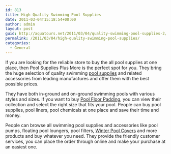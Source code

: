 ```yaml
---
id: 813
title: High Quality Swimming Pool Supplies
date: 2011-03-04T15:18:54+00:00
author: admin
layout: post
guid: http://aquatours.net/2011/03/04/quality-swimming-pool-supplies-2/
permalink: /2011/03/04/high-quality-swimming-pool-supplies/
categories:
  - General
---
```

If you are looking for the reliable store to buy the all pool supplies at one place, then Pool Supplies Plus More is the perfect spot for you. They bring the huge selection of quality swimming [pool supplies](http://www.poolsuppliesplusmore.com/) and related accessories from leading manufactures and offer them with the best possible prices.

They have both in-ground and on-ground swimming pools with various styles and sizes. If you want to buy [Pool Floor Padding](http://www.poolsuppliesplusmore.com/), you can view their collection and select the right size that fits your pool. People can buy pool supplies, pool liners, pool chemicals at one place and save their time and money.

People can browse all swimming pool supplies and accessories like pool pumps, floating pool loungers, pool filters, [Winter Pool Covers](http://www.poolsuppliesplusmore.com/) and more products and buy whatever you need. They provide the friendly customer services, you can place the order through online and make your purchase at an easiest one.